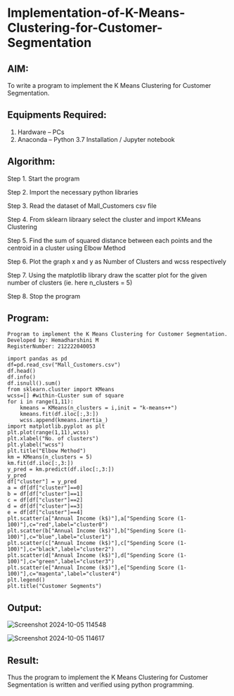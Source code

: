# Implementation-of-K-Means-Clustering-for-Customer-Segmentation

## AIM:
To write a program to implement the K Means Clustering for Customer Segmentation.

## Equipments Required:
1. Hardware – PCs
2. Anaconda – Python 3.7 Installation / Jupyter notebook

## Algorithm:

Step 1. Start the program

Step 2. Import the necessary python libraries

Step 3. Read the dataset of Mall_Customers csv file

Step 4. From sklearn libraary select the cluster and import KMeans Clustering

Step 5. Find the sum of squared distance between each points and the centroid in a cluster using Elbow Method

Step 6. Plot the graph x and y as Number of Clusters and wcss respectively

Step 7. Using the matplotlib library draw the scatter plot for the given number of clusters (ie. here n_clusters = 5)

Step 8. Stop the program

## Program:
```
Program to implement the K Means Clustering for Customer Segmentation.
Developed by: Hemadharshini M
RegisterNumber: 212222040053
```
```
import pandas as pd
df=pd.read_csv("Mall_Customers.csv")
df.head()
df.info()
df.isnull().sum()
from sklearn.cluster import KMeans
wcss=[] #within-CLuster sum of square
for i in range(1,11):
    kmeans = KMeans(n_clusters = i,init = "k-means++")
    kmeans.fit(df.iloc[:,3:])
    wcss.append(kmeans.inertia_)
import matplotlib.pyplot as plt
plt.plot(range(1,11),wcss)
plt.xlabel("No. of clusters")
plt.ylabel("wcss")
plt.title("Elbow Method")
km = KMeans(n_clusters = 5)
km.fit(df.iloc[:,3:])
y_pred = km.predict(df.iloc[:,3:])
y_pred
df["cluster"] = y_pred
a = df[df["cluster"]==0]
b = df[df["cluster"]==1]
c = df[df["cluster"]==2]
d = df[df["cluster"]==3]
e = df[df["cluster"]==4]
plt.scatter(a["Annual Income (k$)"],a["Spending Score (1-100)"],c="red",label="cluster0")
plt.scatter(b["Annual Income (k$)"],b["Spending Score (1-100)"],c="blue",label="cluster1")
plt.scatter(c["Annual Income (k$)"],c["Spending Score (1-100)"],c="black",label="cluster2")
plt.scatter(d["Annual Income (k$)"],d["Spending Score (1-100)"],c="green",label="cluster3")
plt.scatter(e["Annual Income (k$)"],e["Spending Score (1-100)"],c="magenta",label="cluster4")
plt.legend()
plt.title("Customer Segments")
```

## Output:

![Screenshot 2024-10-05 114548](https://github.com/user-attachments/assets/eb70b89f-03c1-4459-a8b9-4ac55afa0c9e)

![Screenshot 2024-10-05 114617](https://github.com/user-attachments/assets/ed1c5603-ff78-4866-adcb-04537c54e1df)

## Result:
Thus the program to implement the K Means Clustering for Customer Segmentation is written and verified using python programming.
